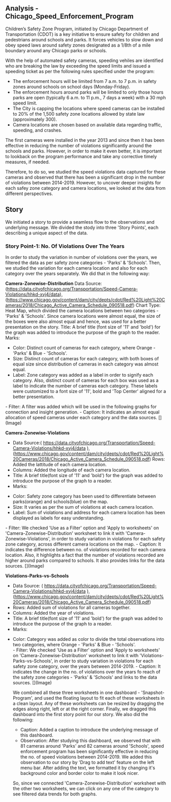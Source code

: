 ## Analysis - Chicago_Speed_Enforcement_Program

Children’s Safety Zone Program, initiated by Chicago Department of Transportation (CDOT) is a key initiative to ensure safety for children and pedestrians around schools and parks. It forces vehicles to slow down and obey speed laws around safety zones designated as a 1/8th of a mile boundary around any Chicago parks or schools.

With the help of automated safety cameras, speeding vehiles  are identified who are breaking the law by exceeding the speed limits and issued a speeding ticket as per the following rules specified under the program:
- The enforcement hours will be limited from 7 a.m. to 7 p.m. in safety zones around schools on school days (Monday-Friday).
- The enforcement hours around parks will be limited to only those hours parks are open (typically 6 a.m. to 11 p.m., 7 days a week) with a 30 mph speed limit.
- The City is capping the locations where speed cameras can be installed to 20% of the 1,500 safety zone locations allowed by state law (approximately 300).
- Camera locations are chosen based on available data regarding traffic, speeding, and crashes.

The first cameras were installed in the year 2013 and since then it has been effective in reducing the number of violations significantly around the schools and parks. However, in order to make it even better, it is important to lookback on the program performance and take any corrective timely measures, if needed. 

Therefore, to do so, we studied the speed violations data captured for these cameras and observed that there has been a significant drop in the number of violations between 2014-2019. However, to uncover deeper insights for each safey zone category and camera locations, we looked at the data from different perspectives.

## Story
We initiated a story to provide a seamless flow to the observations and underlying message. We divided the stody into three 'Story Points', each describing a unique aspect of the data.

### Story Point-1: No. Of Violations Over The Years
In order to study the variation in number of violations over the years, we filtered the data as per safety zone categories - 'Parks' & 'Schools'. Then, we studied the variation for each camera location and also for each category over the years separately. We did that in the following way:

**Camera-Zonewise-Distribution**
Data Source: (https://data.cityofchicago.org/Transportation/Speed-Camera-Violations/hhkd-xvj4/data), (https://www.chicago.gov/content/dam/city/depts/cdot/Red%20Light%20Cameras/2018/Chicago_Active_Camera_Schedule_090518.pdf)
Chart Type: Heat Map, which divided the camera locations between two categories - 'Parks' & 'Schools'. Since camera locations were almost equal, the size of the boxes were also almost equal and hence, was used for a better presentation on the story.
Title: A brief title (font size of '11' and 'bold') for the graph was added to introduce the purpose of the graph to the reader. 
Marks:
<ul>
<li>Color: Distinct count of cameras for each category, where Orange - 'Parks' & Blue - 'Schools'.</li>
<li>Size: Distinct count of cameras for each category, with both boxes of equal size since distribution of cameras in each category was almost equal.</li>
<li>Label: Zone category was added as a label in order to signify each category. Also, distinct count of cameras for each box was used as a label to indicate the number of cameras each category. These labels were customized to a font size of '11', bold and 'Top Center' aligned for a better presentation.</li>
</ul>
- Filter: A filter was added which will be used in the following graphs for connection and insight generation.
- Caption: It indicates an almost equal allocation of speed cameras  under each category and the data sources.
[](Image)

**Camera-Zonewise-Violations**
- Data Source:( https://data.cityofchicago.org/Transportation/Speed-Camera-Violations/hhkd-xvj4/data ), (https://www.chicago.gov/content/dam/city/depts/cdot/Red%20Light%20Cameras/2018/Chicago_Active_Camera_Schedule_090518.pdf)
Rows: Added the lattitude of each camera location.
- Columns: Added the longitude of each camera location.
- Title: A brief title(font size of '11' and 'bold') for the graph was added to introduce the purpose of the graph to a reader. 
- Marks:
<ul>
<li>Color: Safety zone category has been used to differentiate between parks(orange) and schools(blue) on the map.</li>
  <li>Size: It varies as per the sum of violations at each camera location.</li>
<li>Label: Sum of violations and address for each camera location has been displayed as labels for easy understanding.</li>
</ul>
- Filter: We checked 'Use as a Filter' option and 'Apply to worksheets' on 'Camera-Zonewise-Distribution' worksheet to link it with 'Camera-Zonewise-Violations', in order to study variation in violations for each safety zone category, across different camera locations on the map.
- Caption: It indicates the difference between no. of violations recorded for each camera location. Also, it highlights a fact that the number of violations recorded are higher around parks compared to schools. It also provides links for the data sources.
[](Image)

**Violations-Parks-vs-Schools**
- Data Source: ( https://data.cityofchicago.org/Transportation/Speed-Camera-Violations/hhkd-xvj4/data ), (https://www.chicago.gov/content/dam/city/depts/cdot/Red%20Light%20Cameras/2018/Chicago_Active_Camera_Schedule_090518.pdf)
- Rows: Added sum of violations for all cameras together.
- Columns: Added the year of violations.
- Title: A brief title(font size of '11' and 'bold') for the graph was added to introduce the purpose of the graph to a reader.
- Marks:
<ul>
  <li>Color: Category was added as color to divide the total observations into two categories, where Orange - 'Parks' & Blue - 'Schools'.</li>
- Filter: We checked 'Use as a Filter' option and 'Apply to worksheets' on 'Camera-Zonewise-Distribution' worksheet to link it with 'Violations-Parks-vs-Schools', in order to study variation in violations for each safety zone category, over the years between 2014-2019.
- Caption: It indicates the change in the no. of violations over the years fo reach of the safety zone categories - 'Parks' & 'Schools' and links to the data sources.
[](Image)

We combined all these three worksheets in one dashboard - 'Snapshot-Program', and used the floating layout to fit each of these worksheets in a clean layout. Any of these worksheets can be resized by dragging the edges along right, left or at the right corner. Finally, we dragged this dashboard into the first story point for our story. We also did the following:
- Caption: Added a caption to introduce the underlying message of this dashboard.
- Observation: After studying this dashboard, we observed that with 81 cameras around 'Parks' and 82 cameras around 'Schools', speed enforcement program has been significantly effective in reducing the no. of speed violations between 2014-2019. We added this observation to our story by 'Drag to add text' feature on the left menu bar. After adding the text, we formatted it by changing it's background color and border color to make it look nicer.

So, since we connected 'Camera-Zonewise-Distribution' worksheet with the other two worksheets, we can click on any one of the category to see filtered data trends for both graphs.













